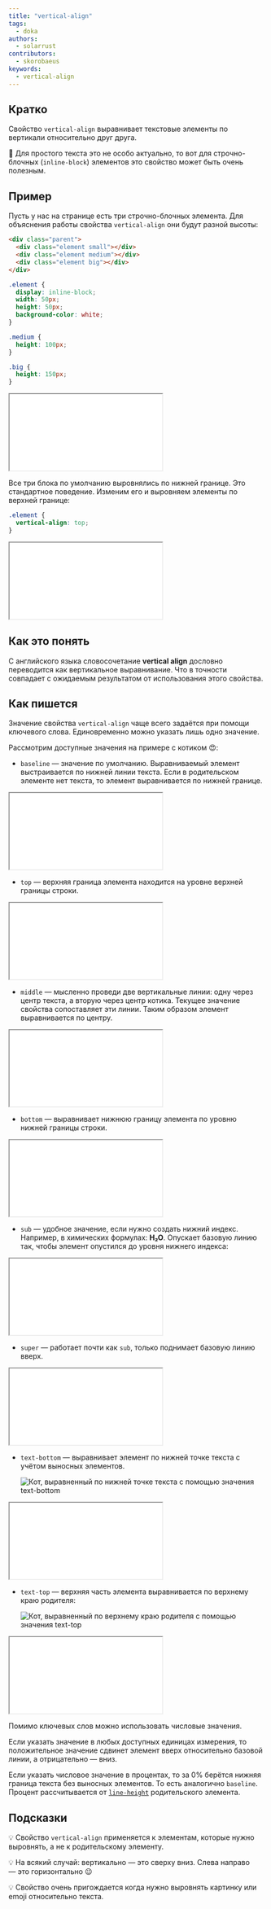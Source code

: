 ```yaml
---
title: "vertical-align"
tags:
  - doka
authors:
  - solarrust
contributors:
  - skorobaeus
keywords:
  - vertical-align
---
```


## Кратко

Свойство `vertical-align` выравнивает текстовые элементы по вертикали относительно друг друга.

🤖 Для простого текста это не особо актуально, то вот для строчно-блочных (`inline-block`) элементов это свойство может быть очень полезным.

## Пример

Пусть у нас на странице есть три строчно-блочных элемента. Для объяснения работы свойства `vertical-align` они будут разной высоты:

```html
<div class="parent">
  <div class="element small"></div>
  <div class="element medium"></div>
  <div class="element big"></div>
</div>
```

```css
.element {
  display: inline-block;
  width: 50px;
  height: 50px;
  background-color: white;
}

.medium {
  height: 100px;
}

.big {
  height: 150px;
}
```

<iframe title="Вертикальное выравнивание по умолчанию" src="demos/blocks-baseline.html"></iframe>

Все три блока по умолчанию выровнялись по нижней границе. Это стандартное поведение. Изменим его и выровняем элементы по верхней границе:

```css
.element {
  vertical-align: top;
}
```

<iframe title="Вертикальное выравнивание по верху" src="demos/blocks-top.html"></iframe>

## Как это понять

С английского языка словосочетание **vertical align** дословно переводится как вертикальное выравнивание. Что в точности совпадает с ожидаемым результатом от использования этого свойства.

## Как пишется

Значение свойства `vertical-align` чаще всего задаётся при помощи ключевого слова. Единовременно можно указать лишь одно значение.

Рассмотрим доступные значения на примере с котиком 😍:

- `baseline` — значение по умолчанию. Выравниваемый элемент выстраивается по нижней линии текста. Если в родительском элементе нет текста, то элемент выравнивается по нижней границе.

<iframe title="Вертикальное выравнивание по умолчанию" src="demos/blocks-baseline.html"></iframe>

- `top` — верхняя граница элемента находится на уровне верхней границы строки.

<iframe title="Вертикальное выравнивание по верху" src="demos/blocks-top.html"></iframe>

- `middle` — мысленно проведи две вертикальные линии: одну через центр текста, а вторую через центр котика. Текущее значение свойства сопоставляет эти линии. Таким образом элемент выравнивается по центру.

<iframe title="Вертикальное выравнивание по центру" src="demos/middle.html"></iframe>

- `bottom` — выравнивает нижнюю границу элемента по уровню нижней границы строки.

<iframe title="Вертикальное выравнивание по низу" src="demos/bottom.html"></iframe>

- `sub` — удобное значение, если нужно создать нижний индекс. Например, в химических формулах: **H₂O**. Опускает базовую линию так, чтобы элемент опустился до уровня нижнего индекса:

<iframe title="Нижний индекс при помощи vertical-align" src="demos/sub.html"></iframe>

- `super` — работает почти как `sub`, только поднимает базовую линию вверх.

<iframe title="Верхний индекс при помощи vertical-align" src="demos/super.html"></iframe>

- `text-bottom` — выравнивает элемент по нижней точке текста с учётом выносных элементов.

  ![Кот, выравненный по нижней точке текста с помощью значения text-bottom](images/text-bottom.png)

<iframe title="Вертикальное выравнивание по нижней линии текста" src="demos/text-bottom.html"></iframe>

- `text-top` — верхняя часть элемента выравнивается по верхнему краю родителя:

  ![Кот, выравненный по верхнему краю родителя с помощью значения text-top](images/text-top.png)

<iframe title="Вертикальное выравнивание по верхней линии текста" src="demos/text-top.html"></iframe>

Помимо ключевых слов можно использовать числовые значения.

Если указать значение в любых доступных единицах измерения, то положительное значение сдвинет элемент вверх относительно базовой линии, а отрицательно — вниз.

Если указать числовое значение в процентах, то за 0% берётся нижняя граница текста без выносных элементов. То есть аналогично `baseline`. Процент рассчитывается от [`line-height`](/css/line-height/) родительского элемента.

## Подсказки

💡 Свойство `vertical-align` применяется к элементам, которые нужно выровнять, а не к родительскому элементу.

💡 На всякий случай: вертикально — это сверху вниз. Слева направо — это горизонтально 😉

💡 Свойство очень пригождается когда нужно выровнять картинку или emoji относительно текста.
